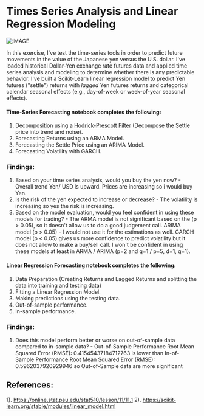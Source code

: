 # Times Series Analysis and Linear Regression Modeling

![IMAGE](image.png) 

In this exercise, I've test the time-series tools in order to predict future movements in the value of the Japanese yen versus the U.S. dollar. I've loaded historical Dollar-Yen exchange rate futures data and applied time series analysis and modeling to determine whether there is any predictable behavior. I've built a Scikit-Learn linear regression model to predict Yen futures ("settle") returns with *lagged* Yen futures returns and categorical calendar seasonal effects (e.g., day-of-week or week-of-year seasonal effects).

 #### Time-Series Forecasting notebook completes the following:

1. Decomposition using a [Hodrick-Prescott Filter](https://en.wikipedia.org/wiki/Hodrick–Prescott_filter) (Decompose the Settle price into trend and noise).
2. Forecasting Returns using an ARMA Model.
3. Forecasting the Settle Price using an ARIMA Model.
4. Forecasting Volatility with GARCH.

### Findings:

1. Based on your time series analysis, would you buy the yen now? - Overall trend Yen/ USD is upward. Prices are increasing so i would buy Yen.  
2. Is the risk of the yen expected to increase or decrease? - The volatility is increasing so yes the risk is increasing.
3. Based on the model evaluation, would you feel confident in using these models for trading? - The ARMA model is not significant based on the (p > 0.05), so it doesn't allow us to do a good judgement call. ARIMA model (p > 0.05) - I would not use it for the estimations as well.  GARCH model (p < 0.05) gives us more confidence to predict volatility but it does not allow to make a buy/sell call. I won't be confident in using these models at least in ARMA / ARIMA (p=2 and q=1 / p=5, d=1, q=1). 

#### Linear Regression Forecasting notebook completes the following:

1. Data Preparation (Creating Returns and Lagged Returns and splitting the data into training and testing data)
2. Fitting a Linear Regression Model.
3. Making predictions using the testing data.
4. Out-of-sample performance.
5. In-sample performance.

### Findings:

1. Does this model perform better or worse on out-of-sample data compared to in-sample data? - Out-of-Sample Performance Root Mean Squared Error (RMSE): 0.41545437184712763 is lower than In-of-Sample Performance Root Mean Squared Error (RMSE): 0.5962037920929946 so Out-of-Sample data are more significant

## References:
1). https://online.stat.psu.edu/stat510/lesson/11/11.1
2). https://scikit-learn.org/stable/modules/linear_model.html


